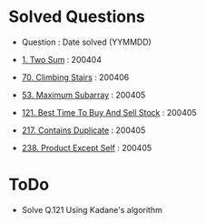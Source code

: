 # Solved Questions

- Question : Date solved (YYMMDD)

- [1. Two Sum](https://leetcode.com/problems/two-sum/) : 200404
- [70. Climbing Stairs](https://leetcode.com/problems/climbing-stairs/) : 200406
- [53. Maximum Subarray](https://leetcode.com/problems/maximum-subarray/) : 200405
- [121. Best Time To Buy And Sell Stock](https://leetcode.com/problems/best-time-to-buy-and-sell-stock/) : 200405
- [217. Contains Duplicate](https://leetcode.com/problems/contains-duplicate/) : 200405
- [238. Product Except Self](https://leetcode.com/problems/product-of-array-except-self/) : 200405

# ToDo

- Solve Q.121 Using Kadane's algorithm
